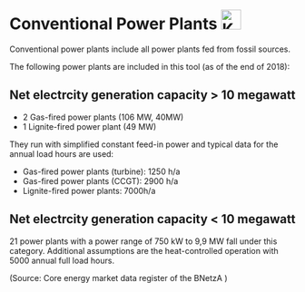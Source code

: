 # Conventional Power Plants <img src="../../static/stemp_abw/img/energy_icons/Kraftwerk_Thermisches_Kraftwerk_technologieneutral.svg" alt="Kraftwerk" width="35">

Conventional power plants include all power plants fed from fossil sources.

The following power plants are included in this tool (as of the end of 2018):

## Net electrcity generation capacity > 10 megawatt

- 2 Gas-fired power plants (106 MW, 40MW)
- 1 Lignite-fired power plant (49 MW)

They run with simplified constant feed-in power and typical data for the annual load hours are used:

- Gas-fired power plants (turbine): 1250 h/a
- Gas-fired power plants (CCGT): 2900 h/a
- Lignite-fired power plants: 7000h/a

## Net electrcity generation capacity < 10 megawatt

21 power plants with a power range of 750 kW to 9,9 MW fall under this category. 
Additional assumptions are the heat-controlled operation with 5000 annual full load hours.

(Source: Core energy market data register of the BNetzA )
